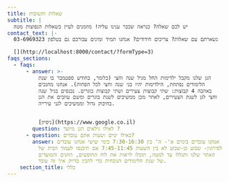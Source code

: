```yaml
---
title: שאלות ותשובות
subtitle: |
  יש לכם שאלה? כנראה שכבר ענינו עליה! מוזמנים לעיין בשאלות הנפוצות מטה
contact_text: |-
  נשארתם עם שאלות? צריכים חידודים? אנחנו תמיד זמינים עבורכם גם בטלפון 03-6969323

  [](http://localhost:8000/contact/?formType=3)
faqs_sections:
  - faqs:
      - answer: >-
          הגן שלנו מקבל ילדימות החל מגיל שנה וחצי (כלומר, בחודש ספטמבר בו שנת
          הלימודים נפתחת, הילדימות יהיו בני שנה וחצי לכל הפחות). אנחנו מחנכים
          באהבה 4 קבוצות: שתי קבוצות צעירים ושתי קבוצות בוגרים. נכנסים בגיל שנה
          וחצי לגן לשנת הצעירים, לאחר מכן ממשיכים לשנת בוגרים ומשם עוזבים את הגן
          בחיבוק גדול וממשיכים לגני עירייה.


          [ניסיון](https://www.google.co.il)
        question: לאילו גילאים הגן מיועד ?
      - question: באילו ימים ושעות אתם עובדים?
        answer: אנחנו עובדים בימים א'- ה' בין 7:30-16:30 בימי שישי אנחנו עובדים
          לסירוגין- שבוע כן-שבוע לא בין השעות 7:45-11:45 אם תיכנסו לעמוד הבית של
          האתר שלנו ותגללו עד למטה, תוכלו לראות את לוח החופשים, החגים והמועדים
          של שנת הלימודים הנוכחית כדי להבין בדיוק איך זה עובד.
    section_title: כללי
---
```

